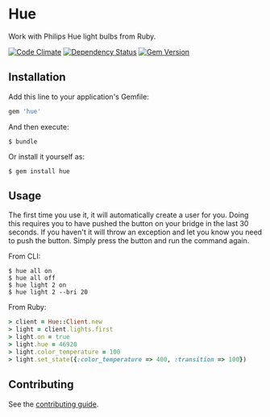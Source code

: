 # Hue

Work with Philips Hue light bulbs from Ruby.

[![Code Climate](https://codeclimate.com/github/soffes/hue.png)](https://codeclimate.com/github/soffes/hue) [![Dependency Status](https://gemnasium.com/soffes/hue.png)](https://gemnasium.com/soffes/hue) [![Gem Version](https://badge.fury.io/rb/hue.png)](http://badge.fury.io/rb/hue)

## Installation

Add this line to your application's Gemfile:

``` ruby
gem 'hue'
```

And then execute:

``` shell
$ bundle
```

Or install it yourself as:

``` shell
$ gem install hue
```

## Usage

The first time you use it, it will automatically create a user for you. Doing this requires you to have pushed the button on your bridge in the last 30 seconds. If you haven't it will throw an exception and let you know you need to push the button. Simply press the button and run the command again.

From CLI:

``` shell
$ hue all on
$ hue all off
$ hue light 2 on
$ hue light 2 --bri 20
```

From Ruby:

``` ruby
> client = Hue::Client.new
> light = client.lights.first
> light.on = true
> light.hue = 46920
> light.color_temperature = 100
> light.set_state({:color_temperature => 400, :transition => 100})
```

## Contributing

See the [contributing guide](Contributing.markdown).
